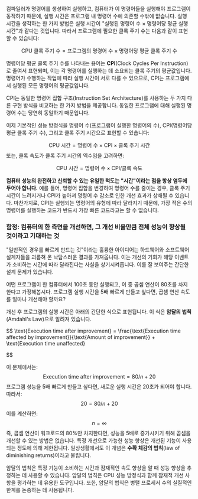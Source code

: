 컴파일러가 명령어를 생성하여 실행하고, 컴퓨터가 이 명령어들을 실행해야 프로그램이 동작하기 때문에, 실행 시간은 프로그램 내 명령어 수에 의존할 수밖에 없습니다. 실행 시간을 생각하는 한 가지 방법은 실행 시간이 "실행된 명령어 수 × 명령어당 평균 실행 시간"과 같다는 것입니다. 따라서 프로그램에 필요한 클록 주기 수는 다음과 같이 표현할 수 있습니다:

$$
\text{CPU 클록 주기 수} = \text{프로그램의 명령어 수} × \text{명령어당 평균 클록 주기 수}
$$

명령어당 평균 클록 주기 수를 나타내는 용어는 **CPI**(Clock Cycles Per Instruction)로 줄여서 표현되며, 이는 각 명령어를 실행하는 데 소요되는 클록 주기의 평균값입니다. 명령어가 수행하는 작업에 따라 실행 시간이 서로 다를 수 있으므로, CPI는 프로그램에서 실행된 모든 명령어의 평균값입니다.

CPI는 동일한 명령어 집합 구조(Instruction Set Architecture)를 사용하는 두 가지 다른 구현 방식을 비교하는 한 가지 방법을 제공합니다. 동일한 프로그램에 대해 실행된 명령어 수는 당연히 동일하기 때문입니다.

이제 기본적인 성능 방정식을 명령어 수(프로그램이 실행한 명령어의 수), CPI(명령어당 평균 클록 주기 수), 그리고 클록 주기 시간으로 표현할 수 있습니다:

$$
\text{CPU 시간} = \text{명령어 수} × \text{CPI} × \text{클록 주기 시간}
$$
또는, 클록 속도가 클록 주기 시간의 역수임을 고려하면:

$$
\text{CPU 시간} = \text{명령어 수} × \text{CPI} / \text{클록 속도}
$$

**컴퓨터 성능의 완전하고 신뢰할 수 있는 유일한 척도는 "시간"이라는 점을 항상 염두에 두어야 합니다.** 예를 들어, 명령어 집합을 변경하여 명령어 수를 줄이는 경우, 클록 주기 시간이 느려지거나 CPI가 높아져 명령어 수 감소로 인한 개선 효과가 상쇄될 수 있습니다. 마찬가지로, CPI는 실행되는 명령어의 유형에 따라 달라지기 때문에, 가장 적은 수의 명령어를 실행하는 코드가 반드시 가장 빠른 코드라고는 할 수 없습니다.

### **함정: 컴퓨터의 한 측면을 개선하면, 그 개선 비율만큼 전체 성능이 향상될 것이라고 기대하는 것**

"일반적인 경우를 빠르게 만드는 것"이라는 훌륭한 아이디어는 하드웨어와 소프트웨어 설계자들을 괴롭혀 온 낙담스러운 결과를 가져옵니다. 이는 개선의 기회가 해당 이벤트가 소비하는 시간에 따라 달라진다는 사실을 상기시켜줍니다. 이를 잘 보여주는 간단한 설계 문제가 있습니다.

어떤 프로그램이 한 컴퓨터에서 100초 동안 실행되고, 이 중 곱셈 연산이 80초를 차지한다고 가정해봅시다. 프로그램 실행 시간을 5배 빠르게 만들고 싶다면, 곱셈 연산 속도를 얼마나 개선해야 할까요?

개선 후 프로그램의 실행 시간은 아래의 간단한 식으로 표현됩니다. 이 식은 **암달의 법칙**(Amdahl's Law)으로 알려져 있습니다.

$$
\text{Execution time after improvement} = \frac{\text{Execution time affected by improvement}}{\text{Amount of improvement}} + \text{Execution time unaffected}

$$


이 문제에서는:  
$$
\text{Execution time after improvement}=80/n+20
$$
프로그램 성능을 5배 빠르게 만들고 싶다면, 새로운 실행 시간은 20초가 되어야 합니다. 따라서:  
$$
20=80/n+20
$$
이를 계산하면:  
$$
n=∞
$$
즉, 곱셈 연산이 워크로드의 80%만 차지한다면, 성능을 5배로 증가시키기 위해 곱셈을 개선할 수 있는 방법은 없습니다. 특정 개선으로 가능한 성능 향상은 개선된 기능이 사용되는 정도에 의해 제한됩니다. 일상생활에서도 이 개념은 **수확 체감의 법칙**(law of diminishing returns)이라고 불립니다.

암달의 법칙은 특정 기능이 소비하는 시간과 잠재적인 속도 향상을 알 때 성능 향상을 추정하는 데 사용할 수 있습니다. 암달의 법칙은 CPU 성능 방정식과 함께 잠재적 개선 사항을 평가하는 데 유용한 도구입니다. 또한, 암달의 법칙은 병렬 프로세서 수의 실질적인 한계를 논증하는 데 사용됩니다.